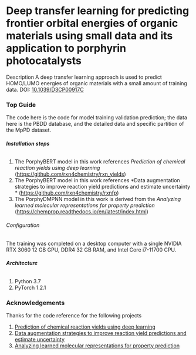 

# Deep transfer learning for predicting frontier orbital energies of organic materials using small data and its application to porphyrin photocatalysts

Description
A deep transfer learning approach is used to predict HOMO/LUMO energies of organic materials with a small amount of training data.
DOI: [10.1039/D3CP00917C](https://pubs.rsc.org/en/Content/ArticleLanding/2023/CP/D3CP00917C)




### Top Guide

The code here is the code for model training validation prediction; the data here is the PBDD database, and the detailed data and specific partition of the MpPD dataset.
###### **Installation steps**

1. The PorphyBERT model in this work references *Prediction of chemical reaction yields using deep learning* (https://github.com/rxn4chemistry/rxn_yields)
2. The PorphyBERT model in this work references *Data augmentation strategies to improve reaction yield predictions and estimate uncertainty * (https://github.com/rxn4chemistry/rxnfp)
3. The PorphyDMPNN model in this work is derived from the *Analyzing learned molecular representations for property prediction* (https://chemprop.readthedocs.io/en/latest/index.html)



###### Configuration

The training was completed on a desktop computer with a single NVIDIA RTX 3060 12 GB GPU, DDR4 32 GB RAM, and Intel Core i7-11700 CPU.

###### **Architecture**

1. Python 3.7
2. PyTorch 1.2.1









### Acknowledgements
Thanks for the code reference for the following projects

1. [Prediction of chemical reaction yields using deep learning](https://github.com/rxn4chemistry/rxn_yields)
2. [Data augmentation strategies to improve reaction yield predictions and estimate uncertainty](https://github.com/rxn4chemistry/rxnfp)
3. [Analyzing learned molecular representations for property prediction](https://github.com/chemprop/chemprop)




